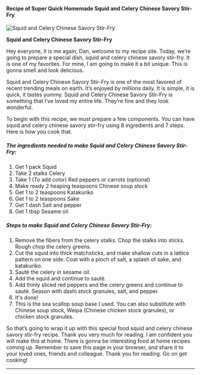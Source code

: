             

#### Recipe of Super Quick Homemade Squid and Celery Chinese Savory Stir-Fry

![Squid and Celery Chinese Savory Stir-Fry](https://img-global.cpcdn.com/recipes/5938206139744256/751x532cq70/squid-and-celery-chinese-savory-stir-fry-recipe-main-photo.jpg)

**Squid and Celery Chinese Savory Stir-Fry**

Hey everyone, it is me again, Dan, welcome to my recipe site. Today, we’re going to prepare a special dish, squid and celery chinese savory stir-fry. It is one of my favorites. For mine, I am going to make it a bit unique. This is gonna smell and look delicious.

Squid and Celery Chinese Savory Stir-Fry is one of the most favored of recent trending meals on earth. It’s enjoyed by millions daily. It is simple, it is quick, it tastes yummy. Squid and Celery Chinese Savory Stir-Fry is something that I’ve loved my entire life. They’re fine and they look wonderful.

To begin with this recipe, we must prepare a few components. You can have squid and celery chinese savory stir-fry using 8 ingredients and 7 steps. Here is how you cook that.

##### The ingredients needed to make Squid and Celery Chinese Savory Stir-Fry:

1.  Get 1 pack Squid
2.  Take 2 stalks Celery
3.  Take 1 (To add color) Red peppers or carrots (optional)
4.  Make ready 2 heaping teaspoons Chinese soup stock
5.  Get 1 to 2 teaspoons Katakuriko
6.  Get 1 to 2 teaspoons Sake
7.  Get 1 dash Salt and pepper
8.  Get 1 tbsp Sesame oil

##### Steps to make Squid and Celery Chinese Savory Stir-Fry:

1.  Remove the fibers from the celery stalks. Chop the stalks into sticks. Rough chop the celery greens.
2.  Cut the squid into thick matchsticks, and make shallow cuts in a lattice pattern on one side. Coat with a pinch of salt, a splash of sake, and katakuriko.
3.  Sauté the celery in sesame oil.
4.  Add the squid and continue to sauté.
5.  Add thinly sliced red peppers and the celery greens and continue to sauté. Season with dashi stock granules, salt, and pepper.
6.  It's done!
7.  This is the sea scallop soup base I used. You can also substitute with Chinese soup stock, Weipa (Chinese chicken stock granules), or chicken stock granules.

So that’s going to wrap it up with this special food squid and celery chinese savory stir-fry recipe. Thank you very much for reading. I am confident you will make this at home. There is gonna be interesting food at home recipes coming up. Remember to save this page in your browser, and share it to your loved ones, friends and colleague. Thank you for reading. Go on get cooking!

* * *